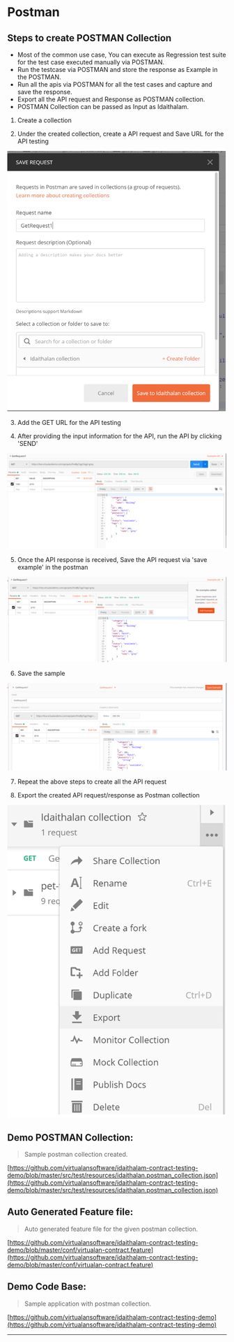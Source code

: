 # Postman

## Steps to create POSTMAN Collection
* Most of the common use case, You can execute as Regression test suite for the test case executed manually via POSTMAN.
* Run the testcase via POSTMAN and store the response as Example in the POSTMAN.
* Run all the apis via POSTMAN for all the test cases and capture and save the response. 
* Export all the API request and Response as POSTMAN collection.
* POSTMAN Collection can be passed as Input as Idaithalam.

1. Create a collection

2. Under the created collection, create a API request and Save URL for the API testing

![](_images/pmcollection/save%20creation.png ':size=40%')

3. Add the GET URL for the API testing

4. After providing the input information for the API, run the API by clicking 'SEND'

![](_images/pmcollection/runapirequest.png ':size=80%')

5. Once the API response is received, Save the API request via 'save example' in the postman

![](_images/pmcollection/save_example.png ':size=80%')

6. Save the sample

![](_images/pmcollection/save.png ':size=80%')

7. Repeat the above steps to create all the API request

8. Export the created API request/response as Postman collection

![](_images/pmcollection/export.png ':size=30%')


## Demo POSTMAN Collection: 
> Sample postman collection created.

[https://github.com/virtualansoftware/idaithalam-contract-testing-demo/blob/master/src/test/resources/idaithalan.postman_collection.json](https://github.com/virtualansoftware/idaithalam-contract-testing-demo/blob/master/src/test/resources/idaithalan.postman_collection.json) 

## Auto Generated Feature file: 
> Auto generated feature file for the given postman collection.

[https://github.com/virtualansoftware/idaithalam-contract-testing-demo/blob/master/conf/virtualan-contract.feature](https://github.com/virtualansoftware/idaithalam-contract-testing-demo/blob/master/conf/virtualan-contract.feature)

## Demo Code Base:
> Sample application with postman collection.

[https://github.com/virtualansoftware/idaithalam-contract-testing-demo](https://github.com/virtualansoftware/idaithalam-contract-testing-demo)

----
